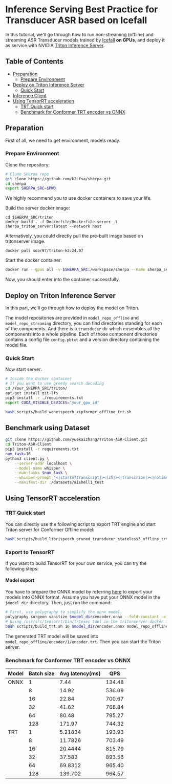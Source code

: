 # Inference Serving Best Practice for Transducer ASR based on Icefall <!-- omit in toc -->

In this tutorial, we'll go through how to run  non-streaming (offline) and streaming ASR Transducer models trained by [Icefall](https://github.com/k2-fsa/icefall/tree/master/egs/librispeech/ASR/pruned_transducer_stateless3) **on GPUs**, and deploy it as service with NVIDIA [Triton Inference Server](https://github.com/triton-inference-server/server).
## Table of Contents <!-- omit in toc -->

- [Preparation](#preparation)
  - [Prepare Environment](#prepare-environment)
- [Deploy on Triton Inference Server](#deploy-on-triton-inference-server)
  - [Quick Start](#quick-start)
- [Inference Client](#benchmark-using-dataset)
- [Using TensorRT acceleration](#using-tensorrt-acceleration)
  - [TRT Quick start](#trt-quick-start)
  - [Benchmark for Conformer TRT encoder vs ONNX](#benchmark-for-conformer-trt-encoder-vs-onnx)


## Preparation

First of all, we need to get environment, models ready.

### Prepare Environment

Clone the repository:

```bash
# Clone Sherpa repo
git clone https://github.com/k2-fsa/sherpa.git
cd sherpa
export SHERPA_SRC=$PWD
```
We highly recommend you to use docker containers to save your life.

Build the server docker image:
```
cd $SHERPA_SRC/triton
docker build . -f Dockerfile/Dockerfile.server -t sherpa_triton_server:latest --network host
```
Alternatively, you could directly pull the pre-built image based on tritonserver image.
```
docker pull soar97/triton-k2:24.07
```

Start the docker container:
```bash
docker run --gpus all -v $SHERPA_SRC:/workspace/sherpa --name sherpa_server --net host --shm-size=1g --ulimit memlock=-1 --ulimit stack=67108864 -it soar97/triton-k2:24.07
```
Now, you should enter into the container successfully.


## Deploy on Triton Inference Server

In this part, we'll go through how to deploy the model on Triton.

The model repositories are provided in `model_repo_offline` and `model_repo_streaming` directory, you can find directories standing for each of the components. And there is a `transducer` dir which ensembles all the components into a whole pipeline. Each of those component directories contains a config file `config.pbtxt` and a version directory containing the model file.  

### Quick Start

Now start server:

```bash
# Inside the docker container
# If you want to use greedy search decoding
cd /Your_SHERPA_SRC/triton/
apt-get install git-lfs
pip3 install -r ./requirements.txt
export CUDA_VISIBLE_DEVICES="your_gpu_id"

bash scripts/build_wenetspeech_zipformer_offline_trt.sh
```

## Benchmark using Dataset
```sh
git clone https://github.com/yuekaizhang/Triton-ASR-Client.git
cd Triton-ASR-Client
pip3 install -r requirements.txt
num_task=16
python3 client.py \
    --server-addr localhost \
    --model-name whisper \
    --num-tasks $num_task \
    --whisper-prompt "<|startoftranscript|><|zh|><|transcribe|><|notimestamps|>" \
    --manifest-dir ./datasets/aishell1_test
```

## Using TensorRT acceleration

### TRT Quick start

You can directly use the following script to export TRT engine and start Triton server for Conformer Offline model: 

```bash
bash scripts/build_librispeech_pruned_transducer_stateless3_offline_trt.sh
```

### Export to TensorRT

If you want to build TensorRT for your own service, you can try the following steps:

#### Model export 

You have to prepare the ONNX model by referring [here](https://icefall.readthedocs.io/en/latest/model-export/export-onnx.html#export-the-model-to-onnx) to export your models into ONNX format. Assume you have put your ONNX model in the `$model_dir` directory. 
Then, just run the command:

```bash
# First, use polygraphy to simplify the onnx model.
polygraphy surgeon sanitize $model_dir/encoder.onnx --fold-constant -o encoder.trt
# Using /usr/src/tensorrt/bin/trtexec tool in the tritonserver docker image.
bash scripts/build_trt.sh 16 $model_dir/encoder.onnx model_repo_offline/encoder/1/encoder.trt
```

The generated TRT model will be saved into `model_repo_offline/encoder/1/encoder.trt`. 
Then you can start the Triton server.


### Benchmark for Conformer TRT encoder vs ONNX

| Model  | Batch size| Avg latency(ms) |   QPS    |
|--------|-----------|-----------------|----------|
| ONNX   |     1     |     7.44        |  134.48  |
|        |     8     |     14.92       |  536.09  |
|        |    16     |     22.84       |  700.67  |
|        |    32     |     41.62       |  768.84  |
|        |    64     |     80.48       |  795.27  |
|        |   128     |     171.97      |  744.32  |
|  TRT   |     1     |     5.21834     |  193.93  |
|        |     8     |     11.7826     |  703.49  |
|        |    16     |     20.4444     |  815.79  |
|        |    32     |     37.583      |  893.56  |
|        |    64     |     69.8312     |  965.40  |
|        |   128     |     139.702     |  964.57  |
